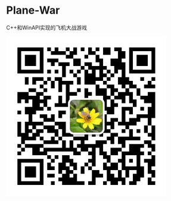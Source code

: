 # Plane-War
C++和WinAPI实现的飞机大战游戏

![image](https://github.com/lgl-fengwang/Material-library/raw/master/businessCard.jpg)
